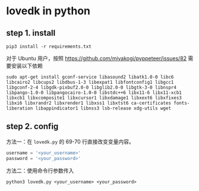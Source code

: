 # lovedk in python
## step 1. install


```shell
pip3 install -r requirements.txt
```

对于 Ubuntu 用户，按照 https://github.com/miyakogi/pyppeteer/issues/82 需要安装以下依赖
```shell
sudo apt-get install gconf-service libasound2 libatk1.0-0 libc6 libcairo2 libcups2 libdbus-1-3 libexpat1 libfontconfig1 libgcc1 libgconf-2-4 libgdk-pixbuf2.0-0 libglib2.0-0 libgtk-3-0 libnspr4 libpango-1.0-0 libpangocairo-1.0-0 libstdc++6 libx11-6 libx11-xcb1 libxcb1 libxcomposite1 libxcursor1 libxdamage1 libxext6 libxfixes3 libxi6 libxrandr2 libxrender1 libxss1 libxtst6 ca-certificates fonts-liberation libappindicator1 libnss3 lsb-release xdg-utils wget
```


## step 2. config

方法一：在 `lovedk.py` 的 69-70 行直接改变变量内容。

```python
username = '<your_username>'
password = '<your_password>'
```

方法二：使用命令行参数传入

```shell
python3 lovedk.py <your_username> <your_password>
```


